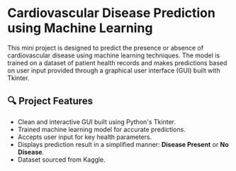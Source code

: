 # Cardiovascular Disease Prediction using Machine Learning

This mini project is designed to predict the presence or absence of cardiovascular disease using machine learning techniques. The model is trained on a dataset of patient health records and makes predictions based on user input provided through a graphical user interface (GUI) built with Tkinter.

## 🔍 Project Features

- Clean and interactive GUI built using Python's Tkinter.
- Trained machine learning model for accurate predictions.
- Accepts user input for key health parameters.
- Displays prediction result in a simplified manner: **Disease Present** or **No Disease**.
- Dataset sourced from Kaggle.
